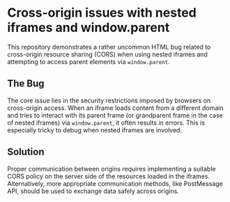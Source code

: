 # Cross-origin issues with nested iframes and window.parent
This repository demonstrates a rather uncommon HTML bug related to cross-origin resource sharing (CORS) when using nested iframes and attempting to access parent elements via `window.parent`.

## The Bug
The core issue lies in the security restrictions imposed by browsers on cross-origin access.  When an iframe loads content from a different domain and tries to interact with its parent frame (or grandparent frame in the case of nested iframes) via `window.parent`, it often results in errors. This is especially tricky to debug when nested iframes are involved.

## Solution
Proper communication between origins requires implementing a suitable CORS policy on the server side of the resources loaded in the iframes.  Alternatively, more appropriate communication methods, like PostMessage API, should be used to exchange data safely across origins.
